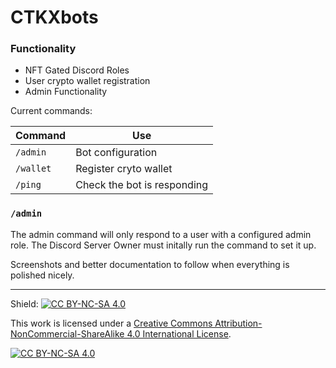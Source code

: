 # CTKXbots

### Functionality

- NFT Gated Discord Roles
- User crypto wallet registration
- Admin Functionality 

Current commands:

| Command | Use |
|-|-|
| `/admin`| Bot configuration |
| `/wallet` | Register cryto wallet |
| `/ping` | Check the bot is responding |


### `/admin`

The admin command will only respond to a user with a configured admin role. 
The Discord Server Owner must initally run the command to set it up.

Screenshots and better documentation to follow when everything is polished nicely.


---
Shield: [![CC BY-NC-SA 4.0][cc-by-nc-sa-shield]][cc-by-nc-sa]

This work is licensed under a
[Creative Commons Attribution-NonCommercial-ShareAlike 4.0 International License][cc-by-nc-sa].

[![CC BY-NC-SA 4.0][cc-by-nc-sa-image]][cc-by-nc-sa]

[cc-by-nc-sa]: http://creativecommons.org/licenses/by-nc-sa/4.0/
[cc-by-nc-sa-image]: https://licensebuttons.net/l/by-nc-sa/4.0/88x31.png
[cc-by-nc-sa-shield]: https://img.shields.io/badge/License-CC%20BY--NC--SA%204.0-lightgrey.svg
